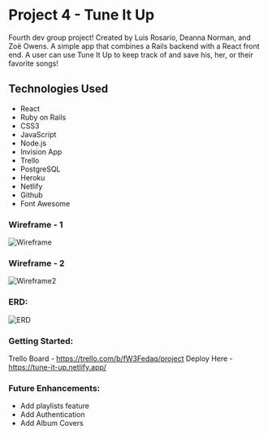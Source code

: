 # Project 4 - Tune It Up
 Fourth dev group project! Created by Luis Rosario, Deanna Norman, and Zoë Owens. A simple app that combines a Rails backend with a React front end. A user can use Tune It Up to keep track of and save his, her, or their favorite songs! 

 ## Technologies Used
 - React 
 - Ruby on Rails 
 - CSS3
 - JavaScript
 - Node.js
 - Invision App
 - Trello
 - PostgreSQL
 - Heroku
 - Netlify
 - Github
 - Font Awesome

 ### Wireframe - 1
 ![Wireframe](./src/images/Wireframe.png)

 ### Wireframe - 2
 ![Wireframe2](./src/images/Wireframe2.png)

 ### ERD:
 ![ERD](./src/images/ERD.png)

 ### Getting Started:
 Trello Board - https://trello.com/b/fW3Fedaq/project
 Deploy Here - https://tune-it-up.netlify.app/

 ### Future Enhancements:
- Add playlists feature
- Add Authentication
- Add Album Covers
